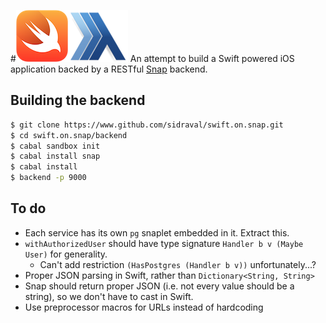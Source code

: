 #![Swift](https://raw.githubusercontent.com/sidraval/swift.on.snap/master/backend/assets/swift-logo.png)![Snap](https://raw.githubusercontent.com/sidraval/swift.on.snap/master/backend/assets/snap-logo-small.png)
An attempt to build a Swift powered iOS application backed by a RESTful [Snap](http://www.snapframework.com) backend.

## Building the backend
```bash
$ git clone https://www.github.com/sidraval/swift.on.snap.git
$ cd swift.on.snap/backend
$ cabal sandbox init
$ cabal install snap
$ cabal install
$ backend -p 9000
```

## To do
* Each service has its own `pg` snaplet embedded in it. Extract this.
* `withAuthorizedUser` should have type signature `Handler b v (Maybe User)` for generality.
  * Can't add restriction `(HasPostgres (Handler b v))` unfortunately...?
* Proper JSON parsing in Swift, rather than `Dictionary<String, String>`
* Snap should return proper JSON (i.e. not every value should be a string), so we don't have to cast in Swift.
* Use preprocessor macros for URLs instead of hardcoding
